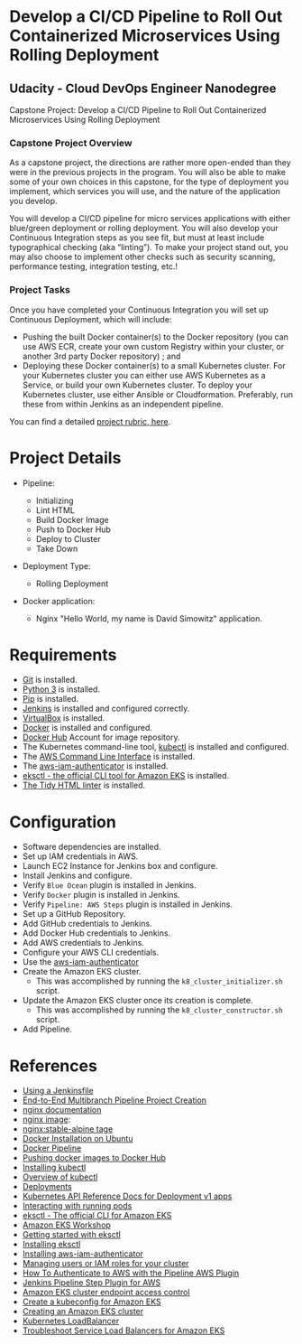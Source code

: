 
Develop a CI/CD Pipeline to Roll Out Containerized Microservices Using Rolling Deployment
=========================================================================================


Udacity - Cloud DevOps Engineer Nanodegree
------------------------------------------
Capstone Project: Develop a CI/CD Pipeline to Roll Out Containerized Microservices Using Rolling Deployment


### Capstone Project Overview

As a capstone project, the directions are rather more open-ended than they were in the previous projects in the program. You will also be able to make some of your own choices in this capstone, for the type of deployment you implement, which services you will use, and the nature of the application you develop.

You will develop a CI/CD pipeline for micro services applications with either blue/green deployment or rolling deployment. You will also develop your Continuous Integration steps as you see fit, but must at least include typographical checking (aka “linting”). To make your project stand out, you may also choose to implement other checks such as security scanning, performance testing, integration testing, etc.!

### Project Tasks

Once you have completed your Continuous Integration you will set up Continuous Deployment, which will include:
* Pushing the built Docker container(s) to the Docker repository (you can use AWS ECR, create your own custom Registry within your cluster, or another 3rd party Docker repository) ; and
* Deploying these Docker container(s) to a small Kubernetes cluster. For your Kubernetes cluster you can either use AWS Kubernetes as a Service, or build your own Kubernetes cluster. To deploy your Kubernetes cluster, use either Ansible or Cloudformation. Preferably, run these from within Jenkins as an independent pipeline.


You can find a detailed [project rubric, here](https://review.udacity.com/#!/rubrics/2577/view).


Project Details
===============

* Pipeline:
  + Initializing
  + Lint HTML
  + Build Docker Image
  + Push to Docker Hub
  + Deploy to Cluster
  + Take Down

* Deployment Type:
  + Rolling Deployment

* Docker application:
  + Nginx "Hello World, my name is David Simowitz" application.


Requirements
============

* [Git](https://git-scm.com/downloads) is installed.
* [Python 3](https://www.python.org/downloads/) is installed.
* [Pip](https://pip.pypa.io/en/stable/installing/) is installed.
* [Jenkins](https://www.jenkins.io/doc/book/installing/) is installed and configured correctly.
* [VirtualBox](https://www.virtualbox.org/wiki/Downloads) is installed.
* [Docker](https://docs.docker.com/engine/install/ubuntu/) is installed and configured.
* [Docker Hub](https://hub.docker.com/) Account for image repository.
* The Kubernetes command-line tool, [kubectl](https://kubernetes.io/docs/tasks/tools/install-kubectl/) is installed and configured.
* The [AWS Command Line Interface](https://docs.aws.amazon.com/cli/latest/userguide/install-cliv2-linux.html) is installed.
* The [aws-iam-authenticator](https://docs.aws.amazon.com/eks/latest/userguide/install-aws-iam-authenticator.html) is installed.
* [eksctl - the official CLI tool for Amazon EKS](https://docs.aws.amazon.com/eks/latest/userguide/install-aws-iam-authenticator.html) is installed.
* [The Tidy HTML linter](https://www.w3.org/People/Raggett/tidy/) is installed.


Configuration
=============

* Software dependencies are installed.
* Set up IAM credentials in AWS.
* Launch EC2 Instance for Jenkins box and configure.
* Install Jenkins and configure.
* Verify `Blue Ocean` plugin is installed in Jenkins.
* Verify `Docker` plugin is installed in Jenkins.
* Verify `Pipeline: AWS Steps` plugin is installed in Jenkins.
* Set up a GitHub Repository.
* Add GitHub credentials to Jenkins.
* Add Docker Hub credentials to Jenkins.
* Add AWS credentials to Jenkins.
* Configure your AWS CLI credentials.
* Use the [aws-iam-authenticator](https://docs.aws.amazon.com/eks/latest/userguide/install-aws-iam-authenticator.html)
* Create the Amazon EKS cluster.
  + This was accomplished by running the `k8_cluster_initializer.sh` script.
* Update the Amazon EKS cluster once its creation is complete.
  + This was accomplished by running the `k8_cluster_constructor.sh` script.
* Add Pipeline.


References
==========

* [Using a Jenkinsfile](https://www.jenkins.io/doc/book/pipeline/jenkinsfile/)
* [End-to-End Multibranch Pipeline Project Creation](https://www.jenkins.io/doc/tutorials/build-a-multibranch-pipeline-project/)
* [nginx documentation](http://nginx.org/en/docs/)
* [nginx image](https://hub.docker.com/_/nginx):
* [nginx:stable-alpine tage](https://github.com/nginxinc/docker-nginx/blob/70e44865208627c5ada57242b46920205603c096/stable/alpine/Dockerfile)
* [Docker Installation on Ubuntu](https://docs.docker.com/engine/install/ubuntu/)
* [Docker Pipeline](https://plugins.jenkins.io/docker-workflow/)
* [Pushing docker images to Docker Hub](https://appfleet.com/blog/building-docker-images-to-docker-hub-using-jenkins-pipelines/)
* [Installing kubectl](https://kubernetes.io/docs/tasks/tools/install-kubectl/#install-kubectl-on-linux)
* [Overview of kubectl](https://kubernetes.io/docs/reference/kubectl/overview/)
* [Deployments](https://kubernetes.io/docs/concepts/workloads/controllers/deployment/)
* [Kubernetes API Reference Docs for Deployment v1 apps](https://kubernetes.io/docs/reference/generated/kubernetes-api/v1.18/#deployment-v1-apps)
* [Interacting with running pods](https://kubernetes.io/docs/reference/kubectl/cheatsheet/#interacting-with-running-pods)
* [eksctl - The official CLI for Amazon EKS](https://eksctl.io/)
* [Amazon EKS Workshop](https://eksworkshop.com/010_introduction/)
* [Getting started with eksctl](https://docs.aws.amazon.com/eks/latest/userguide/getting-started-eksctl.html)
* [Installing eksctl](https://docs.aws.amazon.com/eks/latest/userguide/eksctl.html)
* [Installing aws-iam-authenticator](https://docs.aws.amazon.com/eks/latest/userguide/install-aws-iam-authenticator.html)
* [Managing users or IAM roles for your cluster](https://docs.aws.amazon.com/eks/latest/userguide/add-user-role.html)
* [How To Authenticate to AWS with the Pipeline AWS Plugin](https://support.cloudbees.com/hc/en-us/articles/360027893492-How-To-Authenticate-to-AWS-with-the-Pipeline-AWS-Plugin)
* [Jenkins Pipeline Step Plugin for AWS](https://github.com/jenkinsci/pipeline-aws-plugin)
* [Amazon EKS cluster endpoint access control](https://docs.aws.amazon.com/eks/latest/userguide/cluster-endpoint.html)
* [Create a kubeconfig for Amazon EKS](https://docs.aws.amazon.com/eks/latest/userguide/create-kubeconfig.html)
* [Creating an Amazon EKS cluster](https://docs.aws.amazon.com/eks/latest/userguide/create-cluster.html)
* [Kubernetes LoadBalancer](https://kubernetes.io/docs/concepts/services-networking/service/#loadbalancer)
* [Troubleshoot Service Load Balancers for Amazon EKS](https://aws.amazon.com/premiumsupport/knowledge-center/eks-load-balancers-troubleshooting/)
